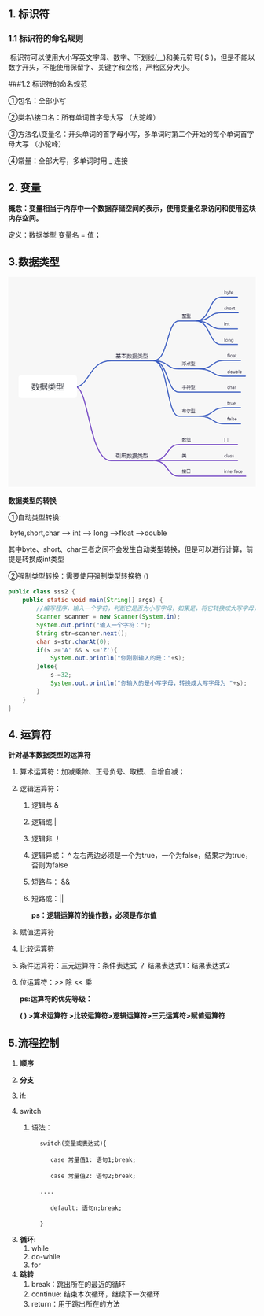 ## 1. 标识符

### 1.1 标识符的命名规则

​	标识符可以使用大小写英文字母、数字、下划线(__)和美元符号( $ )，但是不能以数字开头，不能使用保留字、关键字和空格，严格区分大小。

###1.2 标识符的命名规范

①包名：全部小写

②类名\接口名：所有单词首字母大写 （大驼峰）

③方法名\变量名：开头单词的首字母小写，多单词时第二个开始的每个单词首字母大写 （小驼峰）

④常量：全部大写，多单词时用 _ 连接

## 2. 变量

**概念：变量相当于内存中一个数据存储空间的表示，使用变量名来访问和使用这块内存空间。**

定义：数据类型  变量名 = 值；

## 3.数据类型

![数据类型](基本语法.assets/数据类型.jpg)



**数据类型的转换**

①自动类型转换:

​	byte,short,char --> int --> long -->float -->double 

​	其中byte、short、char三者之间不会发生自动类型转换，但是可以进行计算，前提是转换成int类型

②强制类型转换：需要使用强制类型转换符  ()

```java
public class sss2 {
    public static void main(String[] args) {
        //编写程序，输入一个字符，判断它是否为小写字母，如果是，将它转换成大写字母，否则，不转换
        Scanner scanner = new Scanner(System.in);
        System.out.print("输入一个字符：");
        String str=scanner.next();
        char s=str.charAt(0);
        if(s >='A' && s <='Z'){
            System.out.println("你刚刚输入的是："+s);
        }else{
            s-=32;
            System.out.println("你输入的是小写字母，转换成大写字母为 "+s);
        }
    }
}
```

## 4. 运算符

**针对基本数据类型的运算符**

1. 算术运算符：加减乘除、正号负号、取模、自增自减；

2. 逻辑运算符：

   1. 逻辑与  &

   2. 逻辑或  |

   3. 逻辑非  ！

   4. 逻辑异或： ^       左右两边必须是一个为true，一个为false，结果才为true，否则为false

   5. 短路与： && 

   6. 短路或：||

      **ps：逻辑运算符的操作数，必须是布尔值** 

3. 赋值运算符

4. 比较运算符

5. 条件运算符：三元运算符：条件表达式 ？ 结果表达式1：结果表达式2

6. 位运算符：>> 除  << 乘

   **ps:运算符的优先等级：**

   **( ) >算术运算符 >比较运算符>逻辑运算符>三元运算符>赋值运算符**



## 5.流程控制

1. **顺序**

2. **分支**
1. if:
  
2. switch
  
   1. 语法：
```
         switch(变量或表达式){

         	case 常量值1: 语句1;break;

         	case 常量值2: 语句2;break;

         ....

         	default: 语句n;break;

         }
```

3. **循环:**
   1. while
   2. do-while 
   3. for
4. **跳转**
   1. break：跳出所在的最近的循环
   2. continue:  结束本次循环，继续下一次循环
   3. return：用于跳出所在的方法